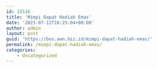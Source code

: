```yaml
---
id: 15516
title: 'Mimpi Dapat Hadiah Emas'
date: '2023-07-12T16:25:04+00:00'
author: admin
layout: post
guid: 'https://bos.awn.biz.id/mimpi-dapat-hadiah-emas/'
permalink: /mimpi-dapat-hadiah-emas/
categories:
    - Uncategorized
---
```


